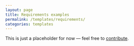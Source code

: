 ```yaml
---
layout: page
title: Requirements examples
permalink: /templates/requirements/
categories: templates
---
```


This is just a placeholder for now — feel free to <a href="{{site.url_repo}}#ehealth-documentation">contribute</a>.
